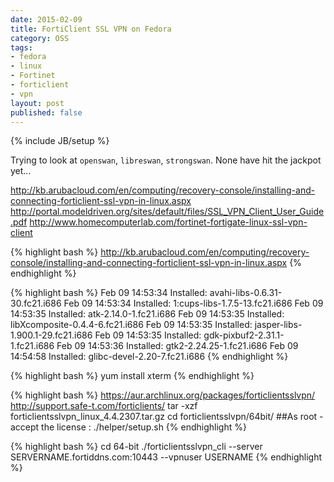 ```yaml
---
date: 2015-02-09
title: FortiClient SSL VPN on Fedora
category: OSS
tags:
- fedora
- linux
- Fortinet
- forticlient
- vpn
layout: post
published: false
---
```

{% include JB/setup %}

Trying to look at ```openswan```, ```libreswan```, ```strongswan```.  None have hit the jackpot yet...




http://kb.arubacloud.com/en/computing/recovery-console/installing-and-connecting-forticlient-ssl-vpn-in-linux.aspx
http://portal.modeldriven.org/sites/default/files/SSL_VPN_Client_User_Guide.pdf
http://www.homecomputerlab.com/fortinet-fortigate-linux-ssl-vpn-client

{% highlight bash %}
http://kb.arubacloud.com/en/computing/recovery-console/installing-and-connecting-forticlient-ssl-vpn-in-linux.aspx
{% endhighlight %}

{% highlight bash %}
Feb 09 14:53:34 Installed: avahi-libs-0.6.31-30.fc21.i686
Feb 09 14:53:34 Installed: 1:cups-libs-1.7.5-13.fc21.i686
Feb 09 14:53:35 Installed: atk-2.14.0-1.fc21.i686
Feb 09 14:53:35 Installed: libXcomposite-0.4.4-6.fc21.i686
Feb 09 14:53:35 Installed: jasper-libs-1.900.1-29.fc21.i686
Feb 09 14:53:35 Installed: gdk-pixbuf2-2.31.1-1.fc21.i686
Feb 09 14:53:36 Installed: gtk2-2.24.25-1.fc21.i686
Feb 09 14:54:58 Installed: glibc-devel-2.20-7.fc21.i686
{% endhighlight %}

{% highlight bash %}
yum install xterm
{% endhighlight %}


{% highlight bash %}
https://aur.archlinux.org/packages/forticlientsslvpn/
http://support.safe-t.com/forticlients/
tar -xzf forticlientsslvpn_linux_4.4.2307.tar.gz
cd forticlientsslvpn/64bit/
##As root - accept the license :
./helper/setup.sh
{% endhighlight %}

{% highlight bash %}
cd 64-bit
./forticlientsslvpn_cli --server SERVERNAME.fortiddns.com:10443 --vpnuser USERNAME
{% endhighlight %}

